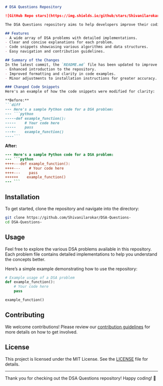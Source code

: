 ```markdown
# DSA Questions Repository

![GitHub Repo stars](https://img.shields.io/github/stars/Shivanilarokar/DSA-Questions-?style=social) ![GitHub issues](https://img.shields.io/github/issues/Shivanilarokar/DSA-Questions-) ![GitHub forks](https://img.shields.io/github/forks/Shivanilarokar/DSA-Questions-?style=social)

The DSA Questions repository aims to help developers improve their coding skills through a collection of Data Structures and Algorithms (DSA) problems with detailed implementations. 

## Features
- A wide array of DSA problems with detailed implementations.
- Clear and concise explanations for each problem.
- Code snippets showcasing various algorithms and data structures.
- Easy navigation and contribution guidelines.

## Summary of the Changes
In the latest commit, the `README.md` file has been updated to improve clarity and provide a better structure. Key modifications include:
- Enhanced introduction to the repository.
- Improved formatting and clarity in code examples.
- Minor adjustments to installation instructions for greater accuracy.

### Changed Code Snippets
Here's an example of how the code snippets were modified for clarity:

**Before:**
```diff
--- Here's a sample Python code for a DSA problem:
--- ```python
-----def example_function():
-----    # Your code here
-----    pass
---+-    example_function()
----```
```

**After:**
```diff
--- Here's a sample Python code for a DSA problem:
--- ```python
++++---def example_function():
++++---    # Your code here
++++---    pass
++++++    example_function()
--- ``` 
```

## Installation
To get started, clone the repository and navigate into the directory:
```bash
git clone https://github.com/Shivanilarokar/DSA-Questions-
cd DSA-Questions-
```

## Usage
Feel free to explore the various DSA problems available in this repository. Each problem file contains detailed implementations to help you understand the concepts better.

Here’s a simple example demonstrating how to use the repository:

```python
# Example usage of a DSA problem
def example_function():
    # Your code here
    pass

example_function()
```

## Contributing
We welcome contributions! Please review our [contribution guidelines](CONTRIBUTING.md) for more details on how to get involved.

## License
This project is licensed under the MIT License. See the [LICENSE](LICENSE) file for details.

---

Thank you for checking out the DSA Questions repository! Happy coding! 🚀
```